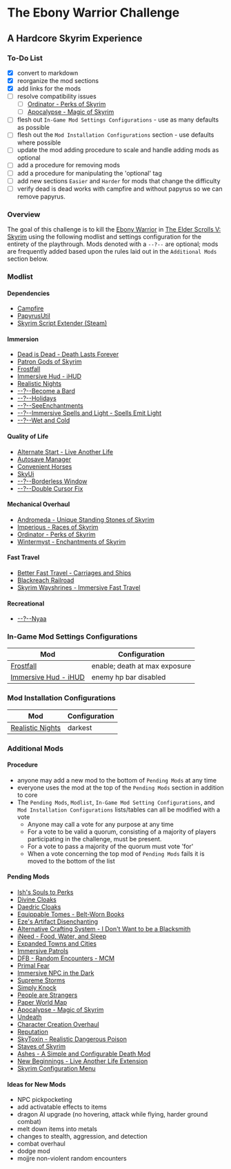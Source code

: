 # The Ebony Warrior Challenge
## A Hardcore Skyrim Experience

### To-Do List
- [x] convert to markdown
- [x] reorganize the mod sections
- [x] add links for the mods
- [ ] resolve compatibility issues
  - [ ] [Ordinator - Perks of Skyrim](https://www.nexusmods.com/skyrim/search/)
  - [ ] [Apocalypse - Magic of Skyrim](https://www.nexusmods.com/skyrim/mods/16225)
- [ ] flesh out `In-Game Mod Settings Configurations` - use as many defaults as possible
- [ ] flesh out the `Mod Installation Configurations` section - use defaults where possible
- [ ] update the mod adding procedure to scale and handle adding mods as optional
- [ ] add a procedure for removing mods
- [ ] add a procedure for manipulating the 'optional' tag
- [ ] add new sections `Easier` and `Harder` for mods that change the difficulty
- [ ] verify dead is dead works with campfire and without papyrus so we can remove papyrus.

### Overview
The goal of this challenge is to kill the [Ebony Warrior](http://elderscrolls.wikia.com/wiki/Ebony_Warrior) in [The Elder Scrolls V: Skyrim](http://elderscrolls.wikia.com/wiki/The_Elder_Scrolls_V:_Skyrim) using the following modlist and settings configuration for the entirety of the playthrough. Mods denoted with a `--?--` are optional; mods are frequently added based upon the rules laid out in the `Additional Mods` section below.

### Modlist

#### Dependencies
* [Campfire](https://www.nexusmods.com/skyrim/mods/64798)
* [PapyrusUtil](https://www.nexusmods.com/skyrim/mods/58705)
* [Skyrim Script Extender (Steam)](https://store.steampowered.com/app/365720/Skyrim_Script_Extender_SKSE/)

#### Immersion
* [Dead is Dead - Death Lasts Forever](https://www.nexusmods.com/skyrim/mods/60179)
* [Patron Gods of Skyrim](https://www.nexusmods.com/skyrim/mods/65607/)
* [Frostfall](https://www.nexusmods.com/skyrim/mods/11163)
* [Immersive Hud - iHUD](https://www.nexusmods.com/skyrim/mods/3222)
* [Realistic Nights](https://www.nexusmods.com/skyrim/mods/49472)
* [--?--Become a Bard](https://www.nexusmods.com/skyrim/mods/65636)
* [--?--Holidays](https://www.nexusmods.com/skyrim/mods/64820)
* [--?--SeeEnchantments](https://www.nexusmods.com/skyrim/mods/38839)
* [--?--Immersive Spells and Light - Spells Emit Light](https://www.nexusmods.com/skyrim/mods/39759)
* [--?--Wet and Cold](https://www.nexusmods.com/skyrim/mods/27563)

#### Quality of Life
* [Alternate Start - Live Another Life](https://www.nexusmods.com/skyrim/mods/9557)
* [Autosave Manager](https://www.nexusmods.com/skyrim/mods/34842)
* [Convenient Horses](https://www.nexusmods.com/skyrim/mods/14950)
* [SkyUi](https://www.nexusmods.com/skyrim/mods/3863)
* [--?--Borderless Window](https://www.nexusmods.com/skyrim/mods/36177)
* [--?--Double Cursor Fix](https://www.nexusmods.com/skyrim/mods/36125/)

#### Mechanical Overhaul
* [Andromeda - Unique Standing Stones of Skyrim](https://www.nexusmods.com/skyrim/mods/89219)
* [Imperious - Races of Skyrim](https://www.nexusmods.com/skyrim/mods/61218)
* [Ordinator - Perks of Skyrim](https://www.nexusmods.com/skyrim/mods/68425)
* [Wintermyst - Enchantments of Skyrim](https://www.nexusmods.com/skyrim/mods/58635/)

#### Fast Travel
* [Better Fast Travel - Carriages and Ships](https://www.nexusmods.com/skyrim/mods/15508)
* [Blackreach Railroad](https://www.nexusmods.com/skyrim/mods/63403)
* [Skyrim Wayshrines - Immersive Fast Travel](https://www.nexusmods.com/skyrim/mods/64201)

#### Recreational
* [--?--Nyaa](https://www.nexusmods.com/skyrim/mods/86754)

### In-Game Mod Settings Configurations
| Mod                                                                      | Configuration                 |
|--------------------------------------------------------------------------|-------------------------------|
| [Frostfall](https://www.nexusmods.com/skyrim/mods/11163)                 | enable; death at max exposure |
| [Immersive Hud - iHUD](https://www.nexusmods.com/skyrim/mods/3222)       | enemy hp bar disabled         |

### Mod Installation Configurations
| Mod                                                                      | Configuration                 |
|--------------------------------------------------------------------------|-------------------------------|
| [Realistic Nights](https://www.nexusmods.com/skyrim/mods/49472)          | darkest                       |

### Additional Mods

#### Procedure
* anyone may add a new mod to the bottom of `Pending Mods` at any time
* everyone uses the mod at the top of the `Pending Mods` section in addition to core
* The `Pending Mods`, `Modlist`, `In-Game Mod Setting Configurations`, and `Mod Installation Configurations` lists/tables can all be modified with a vote
  * Anyone may call a vote for any purpose at any time
  * For a vote to be valid a quorum, consisting of a majority of players participating in the challenge, must be present.
  * For a vote to pass a majority of the quorum must vote 'for'
  * When a vote concerning the top mod of `Pending Mods` fails it is moved to the bottom of the list

#### Pending Mods
* [Ish's Souls to Perks](https://www.nexusmods.com/skyrim/mods/18395)
* [Divine Cloaks](https://www.nexusmods.com/skyrim/mods/81239)
* [Daedric Cloaks](https://www.nexusmods.com/skyrim/mods/83411)
* [Equippable Tomes - Belt-Worn Books](https://www.nexusmods.com/skyrim/mods/76949)
* [Eze's Artifact Disenchanting](https://www.nexusmods.com/skyrim/mods/8157)
* [Alternative Crafting System - I Don't Want to be a Blacksmith](https://www.nexusmods.com/skyrim/mods/50546)
* [iNeed - Food, Water, and Sleep](https://www.nexusmods.com/skyrim/mods/51473)
* [Expanded Towns and Cities](https://www.nexusmods.com/skyrim/mods/13608)
* [Immersive Patrols](https://www.nexusmods.com/skyrim/mods/12977)
* [DFB - Random Encounters - MCM](https://www.nexusmods.com/skyrim/mods/32394)
* [Primal Fear](https://www.nexusmods.com/skyrim/mods/58050)
* [Immersive NPC in the Dark](https://www.nexusmods.com/skyrim/mods/52239)
* [Supreme Storms](https://www.nexusmods.com/skyrim/mods/27022)
* [Simply Knock](https://www.nexusmods.com/skyrim/mods/73236)
* [People are Strangers](https://www.nexusmods.com/skyrim/mods/56744)
* [Paper World Map](https://www.nexusmods.com/skyrim/mods/25501)
* [Apocalypse - Magic of Skyrim](https://www.nexusmods.com/skyrim/mods/16225)
* [Undeath](https://www.nexusmods.com/skyrim/mods/40607)
* [Character Creation Overhaul](https://www.nexusmods.com/skyrim/mods/21587)
* [Reputation](https://www.nexusmods.com/skyrim/mods/95269)
* [SkyToxin - Realistic Dangerous Poison](https://www.nexusmods.com/skyrim/mods/87546)
* [Staves of Skyrim](https://www.nexusmods.com/skyrim/mods/22691)
* [Ashes - A Simple and Configurable Death Mod](https://www.nexusmods.com/skyrim/mods/92743)
* [New Beginnings - Live Another Life Extension](https://www.nexusmods.com/skyrim/mods/70959)
* [Skyrim Configuration Menu](https://www.nexusmods.com/skyrim/mods/30250)

#### Ideas for New Mods
* NPC pickpocketing
* add activatable effects to items
* dragon AI upgrade (no hovering, attack while flying, harder ground combat)
* melt down items into metals
* changes to stealth, aggression, and detection
* combat overhaul
* dodge mod
* mojjre non-violent random encounters
